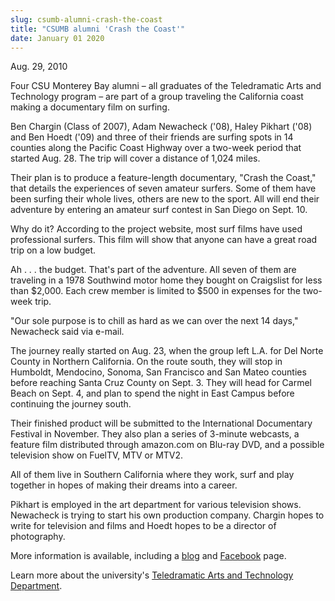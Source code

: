 ```yaml
---
slug: csumb-alumni-crash-the-coast
title: "CSUMB alumni 'Crash the Coast'"
date: January 01 2020
---
```


<p>Aug. 29, 2010
</p><p>Four CSU Monterey Bay alumni – all graduates of the Teledramatic Arts and Technology program – are part of a group traveling the California coast making a documentary film on surfing.
</p><p>Ben Chargin &#40;Class of 2007&#41;, Adam Newacheck &#40;'08&#41;, Haley Pikhart &#40;'08&#41; and Ben Hoedt &#40;'09&#41; and three of their friends are surfing spots in 14 counties along the Pacific Coast Highway over a two&#45;week period that started Aug. 28. The trip will cover a distance of 1,024 miles.
</p><p>Their plan is to produce a feature&#45;length documentary, "Crash the Coast," that details the experiences of seven amateur surfers. Some of them have been surfing their whole lives, others are new to the sport. All will end their adventure by entering an amateur surf contest in San Diego on Sept. 10.
</p><p>Why do it? According to the project website, most surf films have used professional surfers. This film will show that anyone can have a great road trip on a low budget.
</p><p>Ah . . . the budget. That's part of the adventure. All seven of them are traveling in a 1978 Southwind motor home they bought on Craigslist for less than $2,000. Each crew member is limited to $500 in expenses for the two&#45;week trip.
</p><p>"Our sole purpose is to chill as hard as we can over the next 14 days," Newacheck said via e&#45;mail.
</p><p>The journey really started on Aug. 23, when the group left L.A. for Del Norte County in Northern California. On the route south, they will stop in Humboldt, Mendocino, Sonoma, San Francisco and San Mateo counties before reaching Santa Cruz County on Sept. 3. They will head for Carmel Beach on Sept. 4, and plan to spend the night in East Campus before continuing the journey south.
</p><p>Their finished product will be submitted to the International Documentary Festival in November. They also plan a series of 3&#45;minute webcasts, a feature film distributed through amazon.com on Blu&#45;ray DVD, and a possible television show on FuelTV, MTV or MTV2.
</p><p>All of them live in Southern California where they work, surf and play together in hopes of making their dreams into a career.
</p><p>Pikhart is employed in the art department for various television shows. Newacheck is trying to start his own production company. Chargin hopes to write for television and films and Hoedt hopes to be a director of photography.
</p><p>More information is available, including a <a href="http://tower11films.com/">blog</a> and <a href="http://www.facebook.com/crashthecoast.">Facebook</a> page.
</p><p>Learn more about the university's <a href="https://csumb.edu/tat">Teledramatic Arts and Technology Department</a>.
</p>
